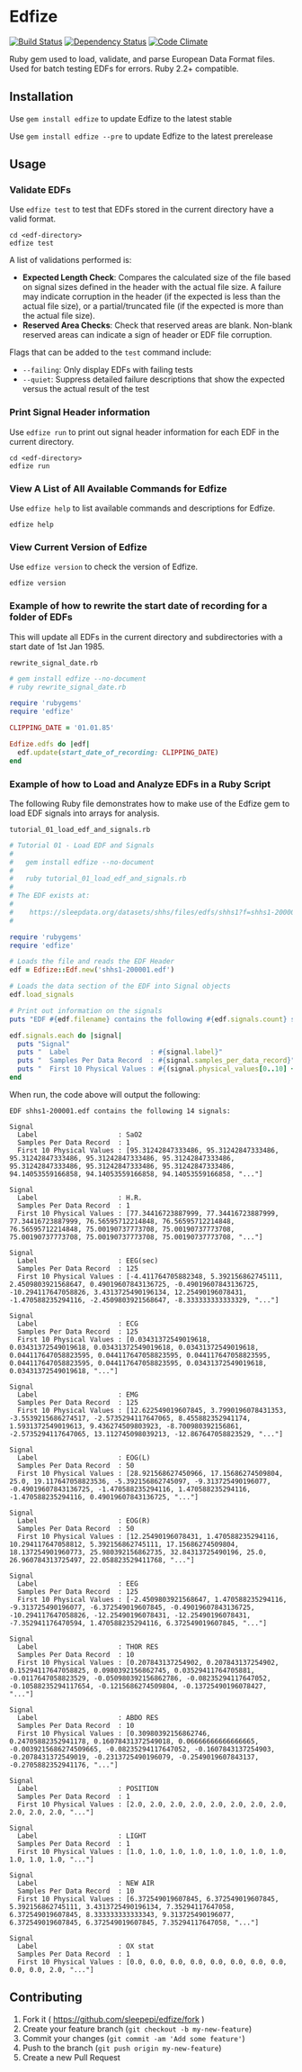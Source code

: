 # Edfize

[![Build Status](https://travis-ci.org/sleepepi/edfize.svg?branch=master)](https://travis-ci.org/sleepepi/edfize)
[![Dependency Status](https://gemnasium.com/sleepepi/edfize.svg)](https://gemnasium.com/sleepepi/edfize)
[![Code Climate](https://codeclimate.com/github/sleepepi/edfize/badges/gpa.svg)](https://codeclimate.com/github/sleepepi/edfize)

Ruby gem used to load, validate, and parse European Data Format files. Used for
batch testing EDFs for errors. Ruby 2.2+ compatible.

## Installation

Use `gem install edfize` to update Edfize to the latest stable

Use `gem install edfize --pre` to update Edfize to the latest prerelease

## Usage

### Validate EDFs

Use `edfize test` to test that EDFs stored in the current directory have a valid
format.

    cd <edf-directory>
    edfize test

A list of validations performed is:

- **Expected Length Check**: Compares the calculated size of the file based on
  signal sizes defined in the header with the actual file size. A failure may
  indicate corruption in the header (if the expected is less than the actual
  file size), or a partial/truncated file (if the expected is more than the
  actual file size).
- **Reserved Area Checks**: Check that reserved areas are blank. Non-blank
  reserved areas can indicate a sign of header or EDF file corruption.

Flags that can be added to the `test` command include:

- `--failing`: Only display EDFs with failing tests
- `--quiet`: Suppress detailed failure descriptions that show the expected
  versus the actual result of the test

### Print Signal Header information

Use `edfize run` to print out signal header information for each EDF in the
current directory.

    cd <edf-directory>
    edfize run

### View A List of All Available Commands for Edfize

Use `edfize help` to list available commands and descriptions for Edfize.

    edfize help

### View Current Version of Edfize

Use `edfize version` to check the version of Edfize.

    edfize version

### Example of how to rewrite the start date of recording for a folder of EDFs

This will update all EDFs in the current directory and subdirectories with a
start date of 1st Jan 1985.

`rewrite_signal_date.rb`
```ruby
# gem install edfize --no-document
# ruby rewrite_signal_date.rb

require 'rubygems'
require 'edfize'

CLIPPING_DATE = '01.01.85'

Edfize.edfs do |edf|
  edf.update(start_date_of_recording: CLIPPING_DATE)
end
```

### Example of how to Load and Analyze EDFs in a Ruby Script

The following Ruby file demonstrates how to make use of the Edfize gem to load
EDF signals into arrays for analysis.

`tutorial_01_load_edf_and_signals.rb`
```ruby
# Tutorial 01 - Load EDF and Signals
#
#   gem install edfize --no-document
#
#   ruby tutorial_01_load_edf_and_signals.rb
#
# The EDF exists at:
#
#    https://sleepdata.org/datasets/shhs/files/edfs/shhs1?f=shhs1-200001.edf
#

require 'rubygems'
require 'edfize'

# Loads the file and reads the EDF Header
edf = Edfize::Edf.new('shhs1-200001.edf')

# Loads the data section of the EDF into Signal objects
edf.load_signals

# Print out information on the signals
puts "EDF #{edf.filename} contains the following #{edf.signals.count} signal#{'s' unless edf.signals.count == 1}:\n\n"

edf.signals.each do |signal|
  puts "Signal"
  puts "  Label                    : #{signal.label}"
  puts "  Samples Per Data Record  : #{signal.samples_per_data_record}"
  puts "  First 10 Physical Values : #{(signal.physical_values[0..10] + ['...']).inspect}\n\n"
end
```

When run, the code above will output the following:

```console
EDF shhs1-200001.edf contains the following 14 signals:

Signal
  Label                    : SaO2
  Samples Per Data Record  : 1
  First 10 Physical Values : [95.31242847333486, 95.31242847333486, 95.31242847333486, 95.31242847333486, 95.31242847333486, 95.31242847333486, 95.31242847333486, 95.31242847333486, 94.14053559166858, 94.14053559166858, 94.14053559166858, "..."]

Signal
  Label                    : H.R.
  Samples Per Data Record  : 1
  First 10 Physical Values : [77.34416723887999, 77.34416723887999, 77.34416723887999, 76.56595712214848, 76.56595712214848, 76.56595712214848, 75.00190737773708, 75.00190737773708, 75.00190737773708, 75.00190737773708, 75.00190737773708, "..."]

Signal
  Label                    : EEG(sec)
  Samples Per Data Record  : 125
  First 10 Physical Values : [-4.411764705882348, 5.392156862745111, 2.4509803921568647, 0.49019607843136725, -0.49019607843136725, -10.294117647058826, 3.4313725490196134, 12.25490196078431, -1.470588235294116, -2.4509803921568647, -8.333333333333329, "..."]

Signal
  Label                    : ECG
  Samples Per Data Record  : 125
  First 10 Physical Values : [0.03431372549019618, 0.03431372549019618, 0.03431372549019618, 0.03431372549019618, 0.044117647058823595, 0.044117647058823595, 0.044117647058823595, 0.044117647058823595, 0.044117647058823595, 0.03431372549019618, 0.03431372549019618, "..."]

Signal
  Label                    : EMG
  Samples Per Data Record  : 125
  First 10 Physical Values : [12.622549019607845, 3.7990196078431353, -3.5539215686274517, -2.5735294117647065, 8.455882352941174, 1.5931372549019613, 9.436274509803923, -8.700980392156861, -2.5735294117647065, 13.112745098039213, -12.867647058823529, "..."]

Signal
  Label                    : EOG(L)
  Samples Per Data Record  : 50
  First 10 Physical Values : [28.921568627450966, 17.15686274509804, 25.0, 19.117647058823536, -5.392156862745097, -9.313725490196077, -0.49019607843136725, -1.470588235294116, 1.470588235294116, -1.470588235294116, 0.49019607843136725, "..."]

Signal
  Label                    : EOG(R)
  Samples Per Data Record  : 50
  First 10 Physical Values : [12.25490196078431, 1.470588235294116, 10.294117647058812, 5.392156862745111, 17.15686274509804, 18.137254901960773, 25.980392156862735, 32.84313725490196, 25.0, 26.960784313725497, 22.058823529411768, "..."]

Signal
  Label                    : EEG
  Samples Per Data Record  : 125
  First 10 Physical Values : [-2.4509803921568647, 1.470588235294116, -9.313725490196077, -6.372549019607845, -0.49019607843136725, -10.294117647058826, -12.25490196078431, -12.25490196078431, -7.352941176470594, 1.470588235294116, 6.372549019607845, "..."]

Signal
  Label                    : THOR RES
  Samples Per Data Record  : 10
  First 10 Physical Values : [0.207843137254902, 0.207843137254902, 0.15294117647058825, 0.0980392156862745, 0.03529411764705881, -0.0117647058823529, -0.050980392156862786, -0.08235294117647052, -0.10588235294117654, -0.1215686274509804, -0.13725490196078427, "..."]

Signal
  Label                    : ABDO RES
  Samples Per Data Record  : 10
  First 10 Physical Values : [0.30980392156862746, 0.24705882352941178, 0.16078431372549018, 0.06666666666666665, -0.0039215686274509665, -0.08235294117647052, -0.1607843137254903, -0.2078431372549019, -0.2313725490196079, -0.2549019607843137, -0.2705882352941176, "..."]

Signal
  Label                    : POSITION
  Samples Per Data Record  : 1
  First 10 Physical Values : [2.0, 2.0, 2.0, 2.0, 2.0, 2.0, 2.0, 2.0, 2.0, 2.0, 2.0, "..."]

Signal
  Label                    : LIGHT
  Samples Per Data Record  : 1
  First 10 Physical Values : [1.0, 1.0, 1.0, 1.0, 1.0, 1.0, 1.0, 1.0, 1.0, 1.0, 1.0, "..."]

Signal
  Label                    : NEW AIR
  Samples Per Data Record  : 10
  First 10 Physical Values : [6.372549019607845, 6.372549019607845, 5.392156862745111, 3.4313725490196134, 7.35294117647058, 6.372549019607845, 8.333333333333343, 9.313725490196077, 6.372549019607845, 6.372549019607845, 7.35294117647058, "..."]

Signal
  Label                    : OX stat
  Samples Per Data Record  : 1
  First 10 Physical Values : [0.0, 0.0, 0.0, 0.0, 0.0, 0.0, 0.0, 0.0, 0.0, 0.0, 2.0, "..."]
```

## Contributing

1. Fork it ( https://github.com/sleepepi/edfize/fork )
2. Create your feature branch (`git checkout -b my-new-feature`)
3. Commit your changes (`git commit -am 'Add some feature'`)
4. Push to the branch (`git push origin my-new-feature`)
5. Create a new Pull Request
